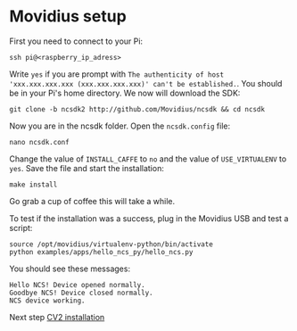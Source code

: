 # Movidius setup
  
First you need to connect to your Pi:
```
ssh pi@<raspberry_ip_adress>
```
Write `yes` if you are prompt with `The authenticity of host 'xxx.xxx.xxx.xxx (xxx.xxx.xxx.xxx)' can't be established.`.
You should be in your Pi's home directory. We now will download the SDK:
```
git clone -b ncsdk2 http://github.com/Movidius/ncsdk && cd ncsdk
```
Now you are in the ncsdk folder. Open the `ncsdk.config` file:
```
nano ncsdk.conf
```
Change the value of `INSTALL_CAFFE` to `no` and the value of `USE_VIRTUALENV` to `yes`. Save the file and start the installation:
```
make install
```
  
Go grab a cup of coffee this will take a while.
  
To test if the installation was a success, plug in the Movidius USB and test a script:
```
source /opt/movidius/virtualenv-python/bin/activate
python examples/apps/hello_ncs_py/hello_ncs.py
```
You should see these messages:
```
Hello NCS! Device opened normally.
Goodbye NCS! Device closed normally.
NCS device working.
```
Next step [CV2 installation](./CV2.md "CV2 installation")
